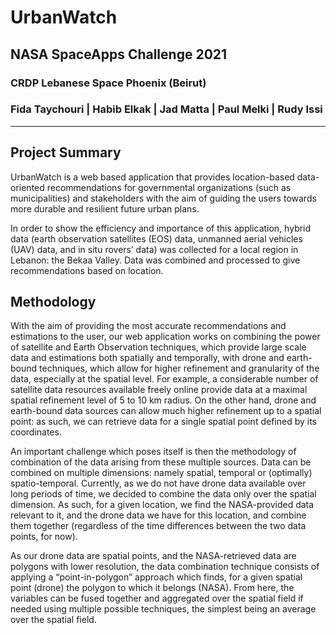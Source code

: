 # **UrbanWatch**

## NASA SpaceApps Challenge 2021
### CRDP Lebanese Space Phoenix (Beirut)

### Fida Taychouri | Habib Elkak | Jad Matta | Paul Melki | Rudy Issi 

--- 

## Project Summary
UrbanWatch is a web based application that provides location-based data-oriented recommendations for governmental organizations (such as municipalities) and stakeholders with the aim of guiding the users towards more durable and resilient future urban plans.

In order to show the efficiency and importance of this application, hybrid data (earth observation satellites (EOS) data, unmanned aerial vehicles (UAV) data, and in situ rovers’ data) was collected for a local region in Lebanon: the Bekaa Valley. Data was combined and processed to give recommendations based on location. 

## Methodology
With the aim of providing the most accurate recommendations and estimations to the user, our web application works on combining the power of satellite and Earth Observation techniques, which provide large scale data and estimations both spatially and temporally, with drone and earth-bound techniques, which allow for higher refinement and granularity of the data, especially at the spatial level. For example, a considerable number of satellite data resources available freely online provide data at a maximal spatial refinement level of 5 to 10 km radius. On the other hand, drone and earth-bound data sources can allow much higher refinement up to a spatial point: as such, we can retrieve data for a single spatial point defined by its coordinates.

An important challenge which poses itself is then the methodology of combination of the data arising from these multiple sources. Data can be combined on multiple dimensions: namely spatial, temporal or (optimally) spatio-temporal. Currently, as we do not have drone data available over long periods of time, we decided to combine the data only over the spatial dimension. As such, for a given location, we find the NASA-provided data relevant to it, and the drone data we have for this location, and combine them together (regardless of the time differences between the two data points, for now).

As our drone data are spatial points, and the NASA-retrieved data are polygons with lower resolution, the data combination technique consists of applying a “point-in-polygon” approach which finds, for a given spatial point (drone) the polygon to which it belongs (NASA). From here, the variables can be fused together and aggregated over the spatial field if needed using multiple possible techniques, the simplest being an average over the spatial field.


